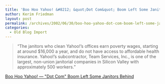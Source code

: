 ```yaml
---
title: 'Boo Hoo Yahoo! &#8212; &quot;Dot Com&quot; Boom Left Some Janitors Behind'
author: Kerim Friedman
layout: post
permalink: /archives/2002/06/30/boo-hoo-yahoo-dot-com-boom-left-some-janitors-behind-2/
categories:
  - Old Blog Import
---
```


>   &#8220;The janitors who clean Yahoo!&#8217;s offices earn poverty wages, starting at around $16,000 a year, and do not have access to affordable health insurance. Yahoo!&#8217;s subcontractor, Team Services, Inc., is one of the largest, non-union janitorial companies in Silicon Valley with approximately 500 workers.&#8221;


<a href="http://www.boohooyahoo.com/" onclick="_gaq.push(['_trackEvent', 'outbound-article', 'http://www.boohooyahoo.com/', 'Boo Hoo Yahoo! &#8212; &quot;Dot Com&quot; Boom Left Some Janitors Behind']);" >Boo Hoo Yahoo! &#8212; "Dot Com" Boom Left Some Janitors Behind</a>

